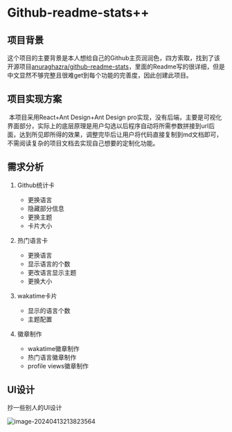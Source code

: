 # Github-readme-stats++

## 项目背景

​		这个项目的主要背景是本人想给自己的Github主页润润色，四方索取，找到了该开源项目[anuraghazra/github-readme-stats](https://github.com/anuraghazra/github-readme-stats)，里面的Readme写的很详细，但是中文显然不够完整且很难get到每个功能的完善度，因此创建此项目。

## 项目实现方案

​		本项目采用React+Ant Design+Ant Design pro实现，没有后端，主要是可视化界面部分，实际上的底层原理是用户勾选以后程序自动将所需参数拼接到url后面，达到所见即所得的效果，调整完毕后让用户将代码直接复制到md文档即可，不需阅读复杂的项目文档去实现自己想要的定制化功能。

## 需求分析

1. Github统计卡

   - 更换语言
   - 隐藏部分信息
   - 更换主题
   - 卡片大小

2. 热门语言卡

   - 更换语言
   - 显示语言的个数
   - 更改语言显示主题
   - 更换大小

3. wakatime卡片

   - 显示的语言个数
   - 主题配置

4. 徽章制作

   - wakatime徽章制作
   - 热门语言徽章制作
   - profile views徽章制作

   

## UI设计

抄一些别人的UI设计

![image-20240413213823564](https://my-picture-bed1-1321100201.cos.ap-beijing.myqcloud.com/mypictures/image-20240413213823564.png)

   